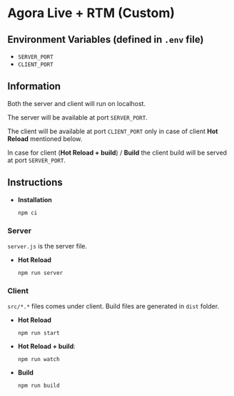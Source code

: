 # Agora Live + RTM (Custom)

## Environment Variables (defined in ```.env``` file)

* ```SERVER_PORT```
* ```CLIENT_PORT```

## Information

Both the server and client will run on localhost.

The server will be available at port ```SERVER_PORT```.

The client will be available at port ```CLIENT_PORT``` only in case of client **Hot Reload** mentioned below.

In case for client (**Hot Reload + build**) / **Build** the client build will be served at port ```SERVER_PORT```.

## Instructions

* **Installation**
    ```
    npm ci
    ```

### Server

```server.js``` is the server file.

* **Hot Reload**
    ```
    npm run server
    ```

### Client

```src/*.*``` files comes under client. Build files are generated in ```dist``` folder.

* **Hot Reload**
    ```
    npm run start
    ```

* **Hot Reload + build**: 
    ```
    npm run watch
    ```
    
* **Build**
    ```
    npm run build
    ```
